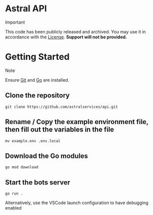 # Astral API

> [!IMPORTANT]  
> This code has been publicly released and archived. You may use it in accordance with the [License](LICENSE). **Support will not be provided.**

# Getting Started

> [!NOTE]
> Ensure [Git](https://git-scm.org) and [Go](https://go.dev) are installed.

## Clone the repository
```
git clone https://github.com/astralservices/api.git
```

## Rename / Copy the example environment file, then fill out the variables in the file
```
mv example.env .env.local
```

## Download the Go modules
```
go mod download
```

## Start the bots server
```
go run .
```

Alternatively, use the VSCode launch configuration to have debugging enabled
